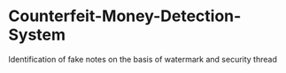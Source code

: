 # Counterfeit-Money-Detection-System
Identification of fake notes on the basis of watermark and security thread
